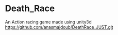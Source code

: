 # Death_Race
 An Action racing game made using unity3d
https://github.com/anasmajdoub/DeathRace_JUST.git